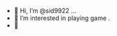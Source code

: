 - 👋 Hi, I’m @sid9922 ...
- 👀 I’m interested in playing game .
- 👋 

<!---
sid9922/sid9922 is a ✨ special ✨ repository because its `README.md` (this file) appears on your GitHub profile.
You can click the Preview link to take a look at your changes.
--->
